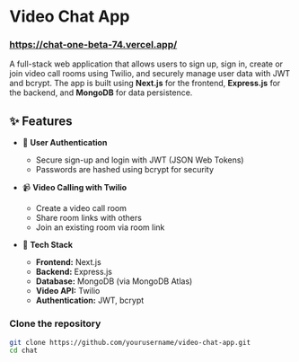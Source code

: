 # Video Chat App
### https://chat-one-beta-74.vercel.app/


A full-stack web application that allows users to sign up, sign in, create or join video call rooms using Twilio, and securely manage user data with JWT and bcrypt. The app is built using **Next.js** for the frontend, **Express.js** for the backend, and **MongoDB** for data persistence.

## ✨ Features

- 🔐 **User Authentication**  
  - Secure sign-up and login with JWT (JSON Web Tokens)  
  - Passwords are hashed using bcrypt for security

- 📹 **Video Calling with Twilio**  
  - Create a video call room  
  - Share room links with others  
  - Join an existing room via room link

- 🧠 **Tech Stack**
  - **Frontend:** Next.js
  - **Backend:** Express.js
  - **Database:** MongoDB (via MongoDB Atlas)
  - **Video API:** Twilio
  - **Authentication:** JWT, bcrypt

### Clone the repository
```bash
git clone https://github.com/yourusername/video-chat-app.git
cd chat
